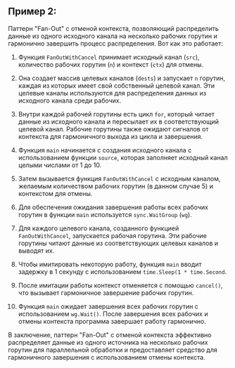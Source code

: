 ## Пример 2:

Паттерн "Fan-Out" с отменой контекста, позволяющий распределить данные из одного исходного канала на несколько рабочих горутин и гармонично завершить процесс распределения. Вот как это работает:

1. Функция `FanOutWithCancel` принимает исходный канал (`src`), количество рабочих горутин (`n`) и контекст (`ctx`) для отмены.

2. Она создает массив целевых каналов (`dests`) и запускает `n` горутин, каждая из которых имеет свой собственный целевой канал. Эти целевые каналы используются для распределения данных из исходного канала среди рабочих.

3. Внутри каждой рабочей горутины есть цикл `for`, который читает данные из исходного канала и пересылает их в соответствующий целевой канал. Рабочие горутины также ожидают сигналов от контекста для гармоничного выхода из цикла и завершения.

4. Функция `main` начинается с создания исходного канала с использованием функции `source`, которая заполняет исходный канал целыми числами от 1 до 10.

5. Затем вызывается функция `FanOutWithCancel` с исходным каналом, желаемым количеством рабочих горутин (в данном случае 5) и контекстом для отмены.

6. Для обеспечения ожидания завершения работы всех рабочих горутин в функции `main` используется `sync.WaitGroup` (`wg`).

7. Для каждого целевого канала, созданного функцией `FanOutWithCancel`, запускается рабочая горутина. Эти рабочие горутины читают данные из соответствующих целевых каналов и выводят их.

8. Чтобы имитировать некоторую работу, функция `main` вводит задержку в 1 секунду с использованием `time.Sleep(1 * time.Second`.

9. После имитации работы контекст отменяется с помощью `cancel()`, что вызывает гармоничное завершение рабочих горутин.

10. Функция `main` ожидает завершения всех рабочих горутин с использованием `wg.Wait()`. После завершения всех рабочих и отмены контекста программа завершает работу гармонично.

В заключение, паттерн "Fan-Out" с отменой контекста эффективно распределяет данные из одного источника на несколько рабочих горутин для параллельной обработки и предоставляет средство для гармоничного завершения с использованием отмены контекста.